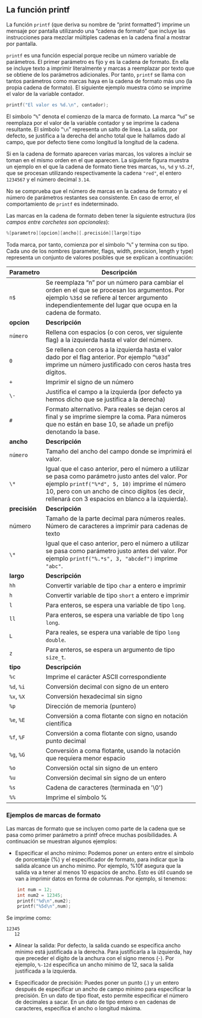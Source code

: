 ## La función printf

La función `printf` (que deriva su nombre de “print formatted”) imprime un
mensaje por pantalla utilizando una “cadena de formato” que incluye las
instrucciones para mezclar múltiples cadenas en la cadena final a mostrar por
pantalla.

`printf` es una función especial porque recibe un número variable de parámetros.
El primer parámetro es fijo y es la cadena de formato. En ella se incluye texto
a imprimir literalmente y marcas a reemplazar por texto que se obtiene de los
parámetros adicionales. Por tanto, `printf` se llama con tantos parámetros como
marcas haya en la cadena de formato más uno (la propia cadena de formato). El
siguiente ejemplo muestra cómo se imprime el valor de la variable contador.

```C
printf("El valor es %d.\n", contador);
```

El símbolo “`%`” denota el comienzo de la marca de formato. La marca “`%d`” se
reemplaza por el valor de la variable contador y se imprime la cadena
resultante. El símbolo “`\n`” representa un salto de línea. La salida, por
defecto, se justifica a la derecha del ancho total que le hallamos dado al
campo, que por defecto tiene como longitud la longitud de la cadena.

Si en la cadena de formato aparecen varias marcas, los valores a incluir se
toman en el mismo orden en el que aparecen. La siguiente figura muestra un
ejemplo en el que la cadena de formato tiene tres marcas, `%s`, `%d` y `%5.2f`,
que se procesan utilizando respectivamente la cadena `"red"`, el entero
`1234567` y el número decimal `3.14`.

No se comprueba que el número de marcas en la cadena de formato y el número de
parámetros restantes sea consistente. En caso de error, el comportamiento de
`printf` es indeterminado.

Las marcas en la cadena de formato deben tener la siguiente estructura (_los
campos entre corchetes son opcionales_):

```c
%[parametro][opcion][ancho][.precisión][largo]tipo
```

Toda marca, por tanto, comienza por el símbolo “`%`” y termina con su tipo. Cada
uno de los nombres (parameter, flags, width, precision, length y type)
representa un conjunto de valores posibles que se explican a continuación:

| Parametro     | Descripción                                                                                                                                                                                                                                                    |
| ------------- | -------------------------------------------------------------------------------------------------------------------------------------------------------------------------------------------------------------------------------------------------------------- |
| `n$`          | Se reemplaza “n” por un número para cambiar el orden en el que se procesan los argumentos. Por ejemplo `%3$d` se refiere al tercer argumento independientemente del lugar que ocupa en la cadena de formato.                                                   |
| **opcion**    | **Descripción**                                                                                                                                                                                                                                                |
| `número`      | Rellena con espacios (o con ceros, ver siguiente flag) a la izquierda hasta el valor del número.                                                                                                                                                               |
| `0`           | Se rellena con ceros a la izquierda hasta el valor dado por el flag anterior. Por ejemplo “`%03d`” imprime un número justificado con ceros hasta tres dígitos.                                                                                                 |
| `+`           | Imprimir el signo de un número                                                                                                                                                                                                                                 |
| `\-`          | Justifica el campo a la izquierda (por defecto ya hemos dicho que se justifica a la derecha)                                                                                                                                                                   |
| `#`           | Formato alternativo. Para reales se dejan ceros al final y se imprime siempre la coma. Para números que no están en base 10, se añade un prefijo denotando la base.                                                                                            |
| **ancho**     | **Descripción**                                                                                                                                                                                                                                                |
| `número`      | Tamaño del ancho del campo donde se imprimirá el valor.                                                                                                                                                                                                        |
| `\*`          | Igual que el caso anterior, pero el número a utilizar se pasa como parámetro justo antes del valor. Por ejemplo `printf("%*d", 5, 10)` imprime el número 10, pero con un ancho de cinco dígitos (es decir, rellenará con 3 espacios en blanco a la izquierda). |
| **precisión** | **Descripción**                                                                                                                                                                                                                                                |
| número        | Tamaño de la parte decimal para números reales. Número de caracteres a imprimir para cadenas de texto                                                                                                                                                          |
| `\*`          | Igual que el caso anterior, pero el número a utilizar se pasa como parámetro justo antes del valor. Por ejemplo `printf("%.*s", 3, "abcdef")` imprime `"abc"`.                                                                                                 |
| **largo**     | **Descripción**                                                                                                                                                                                                                                                |
| `hh`          | Convertir variable de tipo `char` a entero e imprimir                                                                                                                                                                                                          |
| `h`           | Convertir variable de tipo `short` a entero e imprimir                                                                                                                                                                                                         |
| `l`           | Para enteros, se espera una variable de tipo `long`.                                                                                                                                                                                                           |
| `ll`          | Para enteros, se espera una variable de tipo `long long`.                                                                                                                                                                                                      |
| `L`           | Para reales, se espera una variable de tipo `long double`.                                                                                                                                                                                                     |
| `z`           | Para enteros, se espera un argumento de tipo `size_t`.                                                                                                                                                                                                         |
| **tipo**      | **Descripción**                                                                                                                                                                                                                                                |
| `%c`          | Imprime el carácter ASCII correspondiente                                                                                                                                                                                                                      |
| `%d`, `%i`    | Conversión decimal con signo de un entero                                                                                                                                                                                                                      |
| `%x`, `%X`    | Conversión hexadecimal sin signo                                                                                                                                                                                                                               |
| `%p`          | Dirección de memoria (puntero)                                                                                                                                                                                                                                 |
| `%e`, `%E`    | Conversión a coma flotante con signo en notación científica                                                                                                                                                                                                    |
| `%f`, `%F`    | Conversión a coma flotante con signo, usando punto decimal                                                                                                                                                                                                     |
| `%g`, `%G`    | Conversión a coma flotante, usando la notación que requiera menor espacio                                                                                                                                                                                      |
| `%o`          | Conversión octal sin signo de un entero                                                                                                                                                                                                                        |
| `%u`          | Conversión decimal sin signo de un entero                                                                                                                                                                                                                      |
| `%s`          | Cadena de caracteres (terminada en '\\0')                                                                                                                                                                                                                      |
| `%%`          | Imprime el símbolo %                                                                                                                                                                                                                                           |

### Ejemplos de marcas de formato

Las marcas de formato que se incluyen como parte de la cadena que se pasa como
primer parámetro a printf ofrece muchas posibilidades. A continuación se
muestran algunos ejemplos:

- Especificar el ancho mínimo: Podemos poner un entero entre el símbolo de
  porcentaje (%) y el especificador de formato, para indicar que la salida
  alcance un ancho mínimo. Por ejemplo, %10f asegura que la salida va a tener al
  menos 10 espacios de ancho. Esto es útil cuando se van a imprimir datos en
  forma de columnas. Por ejemplo, si tenemos:

```c
    int num = 12;
    int num2 = 12345;
    printf("%d\n",num2);
    printf("%5d\n",num);
```

Se imprime como:

```
12345
   12
```

- Alinear la salida: Por defecto, la salida cuando se especifica ancho mínimo
  está justificada a la derecha. Para justificarla a la izquierda, hay que
  preceder el dígito de la anchura con el signo menos (-). Por ejemplo, `%-12d`
  especifica un ancho mínimo de 12, saca la salida justificada a la izquierda.

- Especificador de precisión: Puedes poner un punto (.) y un entero después de
  especificar un ancho de campo mínimo para especificar la precisión. En un dato
  de tipo float, esto permite especificar el número de decimales a sacar. En un
  dato de tipo entero o en cadenas de caracteres, especifica el ancho o longitud
  máxima.
